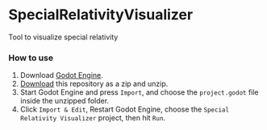 # SpecialRelativityVisualizer
Tool to visualize special relativity

### How to use
1. Download [Godot Engine](https://godotengine.org/download).
2. [Download](https://github.com/kinokomushroom/SpecialRelativityVisualizer/archive/refs/heads/main.zip) this repository as a zip and unzip.
3. Start Godot Engine and press `Import`, and choose the `project.godot` file inside the unzipped folder.
4. Click `Import & Edit`, Restart Godot Engine, choose the `Special Relativity Visualizer` project, then hit `Run`.
